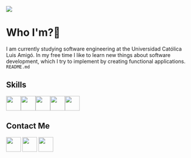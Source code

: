 <img src='https://pbs.twimg.com/profile_banners/341937515/1620676039/1500x500'/>


# Who I'm?👋
I am currently studying software engineering at the Universidad Católica Luis Amigó. In my free time I like to learn new things about software development, which I try to implement by creating functional applications. `README.md`
## Skills
<img src='https://upload.wikimedia.org/wikipedia/commons/thumb/6/61/HTML5_logo_and_wordmark.svg/1024px-HTML5_logo_and_wordmark.svg.png' width='40px'/><img src='https://cdn-icons-png.flaticon.com/512/919/919826.png' width='40px'/><img src='https://logosvector.net/wp-content/uploads/2015/07/JavaScript_logo.png' width='40px'/><img src='https://i0.wp.com/www.primefaces.org/wp-content/uploads/2017/09/feature-react.png?ssl=1' width='40px'/><img src='https://upload.wikimedia.org/wikipedia/commons/thumb/1/18/C_Programming_Language.svg/695px-C_Programming_Language.svg.png' width='40px'/>

## Contact Me
[<img src='https://www.ucm.es/juliovelez/file/tw/?ver' width='40px'/>](https://twitter.com/N3mNu9_4)
[<img src='https://upload.wikimedia.org/wikipedia/commons/thumb/8/83/Telegram_2019_Logo.svg/512px-Telegram_2019_Logo.svg.png' width='40px'/>](https://t.me/andygcl)
[<img src='https://upload.wikimedia.org/wikipedia/commons/thumb/6/6b/WhatsApp.svg/2044px-WhatsApp.svg.png' width='40px'/>](https://wa.me/+573117082384?text=Hola%20Andres,%20Me%20interesa%20tu%20perfil%20)

